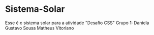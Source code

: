 # Sistema-Solar
Esse é o sistema solar para a atividade "Desafio CSS"
Grupo 1:
Daniela
Gustavo Sousa
Matheus Vitoriano
